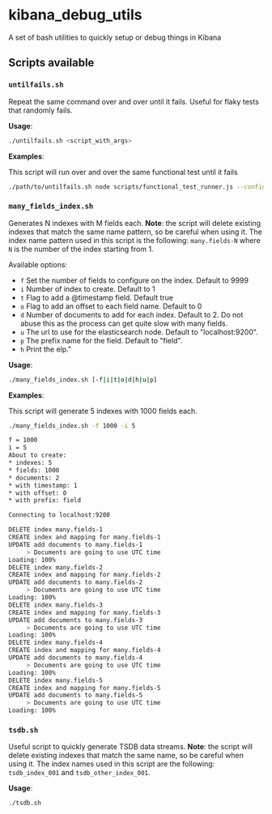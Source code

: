 # kibana_debug_utils
A set of bash utilities to quickly setup or debug things in Kibana

## Scripts available

### `untilfails.sh`

Repeat the same command over and over until it fails. Useful for flaky tests that randomly fails.

**Usage**:
```sh
./untilfails.sh <script_with_args>
```

**Examples**:

This script will run over and over the same functional test until it fails

```sh
./path/to/untilfails.sh node scripts/functional_test_runner.js --config ... --grep "some test" --bail
```

### `many_fields_index.sh`

Generates N indexes with M fields each.
**Note**: the script will delete existing indexes that match the same name pattern, so be careful when using it.
The index name pattern used in this script is the following: `many.fields-N` where `N` is the number of the index starting from 1.

Available options:

* `f`     Set the number of fields to configure on the index. Default to 9999
* `i`     Number of index to create. Default to 1
* `t`     Flag to add a @timestamp field. Default true
* `o`     Flag to add an offset to each field name. Default to 0
* `d`     Number of documents to add for each index. Default to 2. Do not abuse this as the process can get quite slow with many fields.
* `u`     The url to use for the elasticsearch node. Default to "localhost:9200".
* `p`     The prefix name for the field. Default to "field".
* `h`     Print the elp."

**Usage**:
```sh
./many_fields_index.sh [-f|i|t|o|d|h|u|p]
```

**Examples**:

This script will generate 5 indexes with 1000 fields each.

```sh
./many_fields_index.sh -f 1000 -i 5

f = 1000
i = 5
About to create:
* indexes: 5
* fields: 1000
* documents: 2
* with timestamp: 1
* with offset: 0
* with prefix: field

Connecting to localhost:9200

DELETE index many.fields-1
CREATE index and mapping for many.fields-1
UPDATE add documents to many.fields-1
	 > Documents are going to use UTC time
Loading: 100%
DELETE index many.fields-2
CREATE index and mapping for many.fields-2
UPDATE add documents to many.fields-2
	 > Documents are going to use UTC time
Loading: 100%
DELETE index many.fields-3
CREATE index and mapping for many.fields-3
UPDATE add documents to many.fields-3
	 > Documents are going to use UTC time
Loading: 100%
DELETE index many.fields-4
CREATE index and mapping for many.fields-4
UPDATE add documents to many.fields-4
	 > Documents are going to use UTC time
Loading: 100%
DELETE index many.fields-5
CREATE index and mapping for many.fields-5
UPDATE add documents to many.fields-5
	 > Documents are going to use UTC time
Loading: 100%
```

### `tsdb.sh`

Useful script to quickly generate TSDB data streams.
**Note**: the script will delete existing indexes that match the same name, so be careful when using it.
The index names used in this script are the following: `tsdb_index_001` and `tsdb_other_index_001`.

**Usage**:

```sh
./tsdb.sh
```


